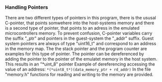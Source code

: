 ### Handling Pointers

There are two different types of pointers in this program,
there is the ususal C-pointer, that points somwehere into the
host-systems memory and there is a second type of pointer, that points
to an adress in the emulated microcontrollers memory.
To prevent confusion, C-pointer variables carry the suffix "_ptr"
and pointers in the guest-system the "_addr" suffix. Guest system pointers are
always of type "uint16_t" and correspond to an address in the memory map.
The the stack pointer and the program counter are examples for this type of pointer.
The pointer can be dereferenced by adding the pointer to the pointer of the
emulatet memory in the host system. This results in an "*uint_8" pointer
Example of dereferencing accessing the value of an address:
    `*(*uint8_t*)(data_memory_ptr + rd_addr)`
In the file "memory.h" functions for reading and writing to the memory are provided.
